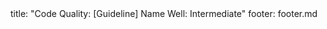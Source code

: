 <frontmatter>
title: "Code Quality: [Guideline] Name Well: Intermediate"
footer: footer.md
</frontmatter>

<include src="container-inPage-asFlat.md" boilerplate />